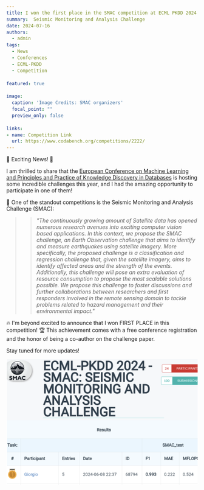 ```yaml
---
title: I won the first place in the SMAC competition at ECML PKDD 2024
summary:  Seismic Monitoring and Analysis Challenge
date: 2024-07-16
authors:
  - admin
tags:
  - News
  - Conferences
  - ECML-PKDD
  - Competition

featured: true

image:
  caption: 'Image Credits: SMAC organizers'
  focal_point: ""
  preview_only: false

links:
- name: Competition Link
  url: https://www.codabench.org/competitions/2222/
---
```


🌟 Exciting News! 🌟

I am thrilled to share that the [European Conference on Machine Learning and 
Principles and Practice of Knowledge Discovery in Databases](https://ecmlpkdd.org/2024/program-discovery-challenge/)
is hosting some incredible challenges this year, and I had the amazing opportunity to participate in one of them!

🚀 One of the standout competitions is the Seismic Monitoring and Analysis Challenge (SMAC):

> <blockquote style="font-style: italic; ;">
> "The continuously growing amount of Satellite data has opened numerous research avenues into exciting computer vision based applications. In this context, we propose the SMAC challenge, an Earth Observation challenge that aims to identify and measure earthquakes using satellite imagery. More specifically, the proposed challenge is a classification and regression challenge that, given the satellite imagery, aims to identify affected areas and the strength of the events. Additionally, this challenge will pose an extra evaluation of resource consumption to propose the most scalable solutions possible. We propose this challenge to foster discussions and further collaborations between researchers and first responders involved in the remote sensing domain to tackle problems related to hazard management and their environmental impact."
> </blockquote>

🔥 I'm beyond excited to announce that I won FIRST PLACE in this competition! 🏆 This achievement comes 
with a free conference registration and the honor of being a co-author on the challenge paper.

Stay tuned for more updates!

<div style="display: flex; justify-content: center;">
    <img src="results.png" alt="figure" width="100%">
</div>
